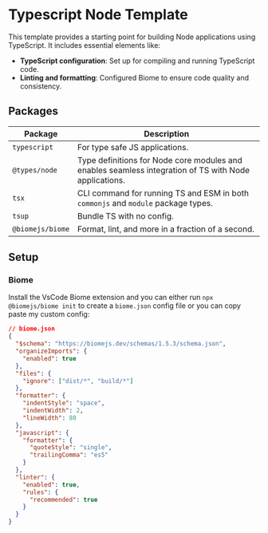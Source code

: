# Typescript Node Template

This template provides a starting point for building Node applications using TypeScript. It includes essential elements like:

- **TypeScript configuration**: Set up for compiling and running TypeScript code.
- **Linting and formatting**: Configured Biome to ensure code quality and consistency.

## Packages
| Package | Description |
| --- | --- |
| `typescript` | For type safe JS applications.
| `@types/node` |  Type definitions for Node core modules and enables seamless integration of TS with Node applications.
| `tsx` | CLI command for running TS and ESM in both `commonjs` and `module` package types.
| `tsup` | Bundle TS with no config.
| `@biomejs/biome` | Format, lint, and more in a fraction of a second.

## Setup

### Biome
Install the VsCode Biome extension and you can either run `npx @biomejs/biome init` to create a `biome.json` config file or you can copy paste my custom config:

```json
// biome.json
{
  "$schema": "https://biomejs.dev/schemas/1.5.3/schema.json",
  "organizeImports": {
    "enabled": true
  },
  "files": {
    "ignore": ["dist/*", "build/*"]
  },
  "formatter": {
    "indentStyle": "space",
    "indentWidth": 2,
    "lineWidth": 80
  },
  "javascript": {
    "formatter": {
      "quoteStyle": "single",
      "trailingComma": "es5"
    }
  },
  "linter": {
    "enabled": true,
    "rules": {
      "recommended": true
    }
  }
}
```

